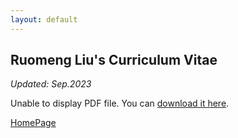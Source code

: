 ```yaml
---
layout: default
---
```


## Ruomeng Liu's Curriculum Vitae

_Updated: Sep.2023_

<object data="/assets/RUOMENG_LIU__CV.pdf" type="application/pdf" width="100%" height="600px">
  <p>Unable to display PDF file. You can <a href="/assets/RUOMENG_LIU__CV.pdf">download it here</a>.</p>
</object>


[HomePage](./)
